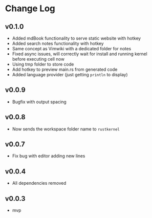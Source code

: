 # Change Log

## v0.1.0
- Added mdBook functionality to serve static website with hotkey
- Added search notes functionality with hotkey
- Same concept as Vimwiki with a dedicated folder for notes
- Fixed async issues, will correctly wait for install and running kernel before executing cell now
- Using tmp folder to store code
- Add hotkey to preview main.rs from generated code
- Added language provider (just getting `println` to display)

## v0.0.9
- Bugfix with output spacing

## v0.0.8
- Now sends the workspace folder name to `rustkernel`

## v0.0.7
- Fix bug with editor adding new lines

## v0.0.4 
- All dependencies removed

## v0.0.3 
- mvp